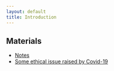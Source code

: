 ```yaml
---
layout: default
title: Introduction
---
```


## Materials

+ [Notes](notes)
+ [Some ethical issue raised by Covid-19](https://www.youtube.com/watch?v=nYrP14BhMXg)
